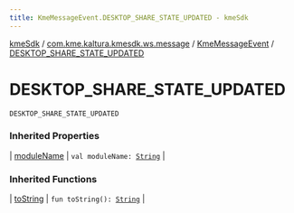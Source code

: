 ```yaml
---
title: KmeMessageEvent.DESKTOP_SHARE_STATE_UPDATED - kmeSdk
---
```


[kmeSdk](../../index.html) / [com.kme.kaltura.kmesdk.ws.message](../index.html) / [KmeMessageEvent](index.html) / [DESKTOP_SHARE_STATE_UPDATED](./-d-e-s-k-t-o-p_-s-h-a-r-e_-s-t-a-t-e_-u-p-d-a-t-e-d.html)

# DESKTOP_SHARE_STATE_UPDATED

`DESKTOP_SHARE_STATE_UPDATED`

### Inherited Properties

| [moduleName](module-name.html) | `val moduleName: `[`String`](https://kotlinlang.org/api/latest/jvm/stdlib/kotlin/-string/index.html) |

### Inherited Functions

| [toString](to-string.html) | `fun toString(): `[`String`](https://kotlinlang.org/api/latest/jvm/stdlib/kotlin/-string/index.html) |

